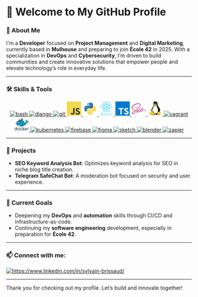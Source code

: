 # 👋 Welcome to My GitHub Profile

### 🚀 About Me
I'm a **Developer** focused on **Project Management** and **Digital Marketing**, currently based in **Mulhouse** and preparing to join **École 42** in 2025. With a specialization in **DevOps** and **Cybersecurity**, I’m driven to build communities and create innovative solutions that empower people and elevate technology’s role in everyday life.

---

### 🛠️ Skills & Tools

<p align="center">
    <a
    href="https://www.gnu.org/software/bash/"
    target="_blank"
    rel="noreferrer"
    >
    <img
        src="https://www.vectorlogo.zone/logos/gnu_bash/gnu_bash-icon.svg"
        alt="bash"
        width="40"
        height="40"
    />
    </a>
    <a href="https://www.djangoproject.com/" target="_blank" rel="noreferrer">
    <img
        src="https://cdn.worldvectorlogo.com/logos/django.svg"
        alt="django"
        width="40"
        height="40"
    />
    </a>
    <a href="https://git-scm.com/" target="_blank" rel="noreferrer">
    <img
        src="https://www.vectorlogo.zone/logos/git-scm/git-scm-icon.svg"
        alt="git"
        width="40"
        height="40"
    />
    </a>
    <a
    href="https://developer.mozilla.org/en-US/docs/Web/JavaScript"
    target="_blank"
    rel="noreferrer"
    >
    <img
        src="https://raw.githubusercontent.com/devicons/devicon/master/icons/javascript/javascript-original.svg"
        alt="javascript"
        width="40"
        height="40"
    />
    </a>
    <a href="https://www.python.org" target="_blank" rel="noreferrer">
    <img
        src="https://raw.githubusercontent.com/devicons/devicon/master/icons/python/python-original.svg"
        alt="python"
        width="40"
        height="40"
    />
    </a>
    <a href="https://reactjs.org/" target="_blank" rel="noreferrer">
    <img
        src="https://raw.githubusercontent.com/devicons/devicon/master/icons/react/react-original-wordmark.svg"
        alt="react"
        width="40"
        height="40"
    />
    </a>
    <a
    href="https://www.typescriptlang.org/"
    target="_blank"
    rel="noreferrer"
    >
    <img
        src="https://raw.githubusercontent.com/devicons/devicon/master/icons/typescript/typescript-original.svg"
        alt="typescript"
        width="40"
        height="40"
    />
    </a>
    <a href="https://sass-lang.com" target="_blank" rel="noreferrer">
    <img
        src="https://raw.githubusercontent.com/devicons/devicon/master/icons/sass/sass-original.svg"
        alt="sass"
        width="40"
        height="40"
    />
    </a>
    <a href="https://www.linux.org/" target="_blank" rel="noreferrer">
    <img
        src="https://raw.githubusercontent.com/devicons/devicon/master/icons/linux/linux-original.svg"
        alt="linux"
        width="40"
        height="40"
    />
    </a>
    <a href="https://www.vagrantup.com/" target="_blank" rel="noreferrer">
    <img
        src="https://www.vectorlogo.zone/logos/vagrantup/vagrantup-icon.svg"
        alt="vagrant"
        width="40"
        height="40"
    />
    </a>
    <a href="https://www.docker.com/" target="_blank" rel="noreferrer">
    <img
        src="https://raw.githubusercontent.com/devicons/devicon/master/icons/docker/docker-original-wordmark.svg"
        alt="docker"
        width="40"
        height="40"
    />
    </a>
    <a href="https://kubernetes.io" target="_blank" rel="noreferrer">
    <img
        src="https://www.vectorlogo.zone/logos/kubernetes/kubernetes-icon.svg"
        alt="kubernetes"
        width="40"
        height="40"
    />
    </a>
    <a href="https://firebase.google.com/" target="_blank" rel="noreferrer">
    <img
        src="https://www.vectorlogo.zone/logos/firebase/firebase-icon.svg"
        alt="firebase"
        width="40"
        height="40"
    />
    </a>
    <a href="https://www.figma.com/" target="_blank" rel="noreferrer">
    <img
        src="https://www.vectorlogo.zone/logos/figma/figma-icon.svg"
        alt="figma"
        width="40"
        height="40"
    />
    </a>
    <a href="https://www.sketch.com/" target="_blank" rel="noreferrer">
    <img
        src="https://www.vectorlogo.zone/logos/sketchapp/sketchapp-icon.svg"
        alt="sketch"
        width="40"
        height="40"
    />
    </a>
    <a href="https://www.blender.org/" target="_blank" rel="noreferrer">
    <img
        src="https://download.blender.org/branding/community/blender_community_badge_white.svg"
        alt="blender"
        width="40"
        height="40"
    />
    </a>
    <a href="https://zapier.com" target="_blank" rel="noreferrer">
    <img
        src="https://www.vectorlogo.zone/logos/zapier/zapier-icon.svg"
        alt="zapier"
        width="40"
        height="40"
    />
    </a>
</p>

---

### 💼 Projects

- **SEO Keyword Analysis Bot**: Optimizes keyword analysis for SEO in niche blog title creation.
- **Telegram SafeChat Bot**: A moderation bot focused on security and user experience.

---

### 🌱 Current Goals
- Deepening my **DevOps** and **automation** skills through CI/CD and infrastructure-as-code.
- Continuing my **software engineering** development, especially in preparation for **École 42**.

---

<h3 align="left">📫 Connect with me:</h3>
<p align="left">
<a href="https://linkedin.com/in/https://www.linkedin.com/in/sylvain-brissaud/" target="blank"><img align="center" src="https://raw.githubusercontent.com/rahuldkjain/github-profile-readme-generator/master/src/images/icons/Social/linked-in-alt.svg" alt="https://www.linkedin.com/in/sylvain-brissaud/" height="30" width="40" /></a>
</p>

---

Thank you for checking out my profile. Let’s build and innovate together!
